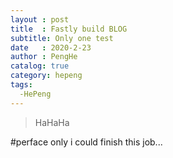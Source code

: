 ```yaml
---
layout : post
title  : Fastly build BLOG
subtitle: Only one test
date   : 2020-2-23
author : PengHe
catalog: true
category: hepeng
tags:
  -HePeng
---
```


> HaHaHa

#perface
  only i could finish this job...
